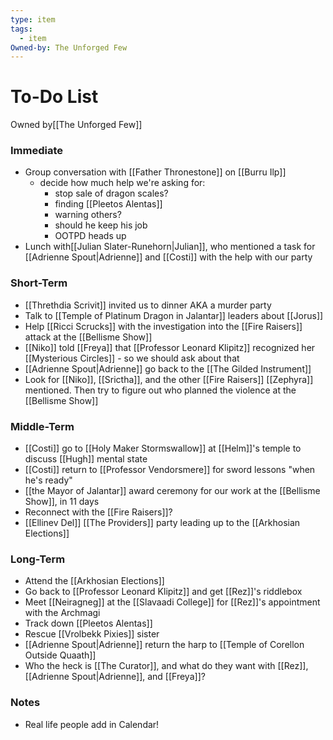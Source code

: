 ```yaml
---
type: item
tags:
  - item
Owned-by: The Unforged Few
---
```


# To-Do List
<span class="dataview inline-field"><span class="inline-field-key">Owned by</span><span class="inline-field-value">[[The Unforged Few]]</span></span>

### Immediate
* Group conversation with [[Father Thronestone]] on [[Burru Ilp]]
	* decide how much help we're asking for: 
		* stop sale of dragon scales?
		* finding [[Pleetos Alentas]] 
		* warning others?
		* should he keep his job
		* OOTPD heads up
* Lunch with[[Julian Slater-Runehorn|Julian]], who mentioned a task for [[Adrienne Spout|Adrienne]] and [[Costi]] with the help with our party


### Short-Term
* [[Threthdia Scrivit]] invited us to dinner AKA a murder party
* Talk to [[Temple of  Platinum Dragon in Jalantar]] leaders about [[Jorus]]
* Help [[Ricci Scrucks]] with the investigation into the [[Fire Raisers]] attack at the [[Bellisme Show]]
* [[Niko]] told [[Freya]] that [[Professor Leonard Klipitz]] recognized her [[Mysterious Circles]] - so we should ask about that
* [[Adrienne Spout|Adrienne]] go back to the [[The Gilded Instrument]] 
* Look for [[Niko]], [[Srictha]], and the other [[Fire Raisers]] [[Zephyra]] mentioned. Then try to figure out who planned the violence at the [[Bellisme Show]]


### Middle-Term
* [[Costi]] go to [[Holy Maker Stormswallow]] at [[Helm]]'s temple to discuss [[Hugh]] mental state
* [[Costi]] return to [[Professor Vendorsmere]] for sword lessons "when he's ready"
* [[the Mayor of Jalantar]] award ceremony for our work at the [[Bellisme Show]], in 11 days
* Reconnect with the [[Fire Raisers]]?
* [[Ellinev Del]] [[The Providers]] party leading up to the [[Arkhosian Elections]]


### Long-Term
* Attend the [[Arkhosian Elections]]
* Go back to [[Professor Leonard Klipitz]] and get [[Rez]]'s riddlebox
* Meet [[Neiragneg]] at the [[Slavaadi College]] for [[Rez]]'s appointment with the Archmagi
* Track down [[Pleetos Alentas]]
* Rescue [[Vrolbekk Pixies]] sister
* [[Adrienne Spout|Adrienne]] return the harp to [[Temple of Corellon Outside Quaath]]
* Who the heck is [[The Curator]], and what do they want with [[Rez]], [[Adrienne Spout|Adrienne]], and [[Freya]]? 


### Notes
* Real life people add in Calendar! 

